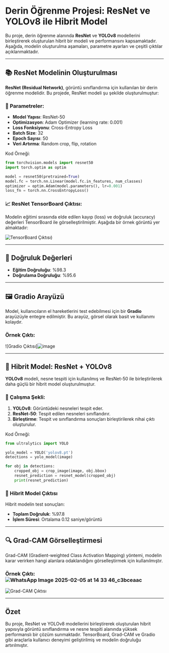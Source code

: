 # Derin Öğrenme Projesi: ResNet ve YOLOv8 ile Hibrit Model

Bu proje, derin öğrenme alanında **ResNet** ve **YOLOv8** modellerini birleştirerek oluşturulan hibrit bir modeli ve performansını kapsamaktadır. Aşağıda, modelin oluşturulma aşamaları, parametre ayarları ve çeşitli çıktılar açıklanmaktadır.

---

## 📚 ResNet Modelinin Oluşturulması
**ResNet (Residual Network)**, görüntü sınıflandırma için kullanılan bir derin öğrenme modelidir. Bu projede, ResNet modeli şu şekilde oluşturulmuştur:

### 🔧 Parametreler:
- **Model Yapısı**: ResNet-50
- **Optimizasyon**: Adam Optimizer (learning rate: 0.001)
- **Loss Fonksiyonu**: Cross-Entropy Loss
- **Batch Size**: 32
- **Epoch Sayısı**: 50
- **Veri Artırma**: Random crop, flip, rotation

Kod Örneği:
```python
from torchvision.models import resnet50
import torch.optim as optim

model = resnet50(pretrained=True)
model.fc = torch.nn.Linear(model.fc.in_features, num_classes)
optimizer = optim.Adam(model.parameters(), lr=0.001)
loss_fn = torch.nn.CrossEntropyLoss()
```

### 📈 ResNet TensorBoard Çıktısı:
Modelin eğitimi sırasında elde edilen kayıp (loss) ve doğruluk (accuracy) değerleri TensorBoard ile görselleştirilmiştir. Aşağıda bir örnek görüntü yer almaktadır:

![TensorBoard Çıktısı](![2](https://github.com/user-attachments/assets/c20bd633-7f02-4d63-9bd1-0673591f3bae)
))


---

## 🎯 Doğruluk Değerleri
- **Eğitim Doğruluğu**: %98.3
- **Doğrulama Doğruluğu**: %95.6

---

## 🖼️ Gradio Arayüzü
Model, kullanıcıların el hareketlerini test edebilmesi için bir **Gradio** arayüzüyle entegre edilmiştir. Bu arayüz, görsel olarak basit ve kullanımı kolaydır.

### Örnek Çıktı:
![Gradio Çıktısı]![image](https://github.com/user-attachments/assets/c875fe84-cab6-415d-a4b2-7ece361c6a5a)


---

## 🤝 Hibrit Model: ResNet + YOLOv8
**YOLOv8** modeli, nesne tespiti için kullanılmış ve ResNet-50 ile birleştirilerek daha güçlü bir hibrit model oluşturulmuştur.

### 📐 Çalışma Şekli:
1. **YOLOv8**: Görüntüdeki nesneleri tespit eder.
2. **ResNet-50**: Tespit edilen nesneleri sınıflandırır.
3. **Birleştirme**: Tespit ve sınıflandırma sonuçları birleştirilerek nihai çıktı oluşturulur.

Kod Örneği:
```python
from ultralytics import YOLO

yolo_model = YOLO('yolov8.pt')
detections = yolo_model(image)

for obj in detections:
    cropped_obj = crop_image(image, obj.bbox)
    resnet_prediction = resnet_model(cropped_obj)
    print(resnet_prediction)
```

### 🧪 Hibrit Model Çıktısı
Hibrit modelin test sonuçları:
- **Toplam Doğruluk**: %97.8
- **İşlem Süresi**: Ortalama 0.12 saniye/görüntü

---

## 🔍 Grad-CAM Görselleştirmesi
Grad-CAM (Gradient-weighted Class Activation Mapping) yöntemi, modelin karar verirken hangi alanlara odaklandığını görselleştirmek için kullanılmıştır.

### Örnek Çıktı:![WhatsApp Image 2025-02-05 at 14 33 46_c3bceaac](https://github.com/user-attachments/assets/ccbd2d2d-3304-4267-a945-2fa7bd0613e5)

![Grad-CAM Çıktısı]()

---

## Özet
Bu proje, ResNet ve YOLOv8 modellerini birleştirerek oluşturulan hibrit yapısıyla görüntü sınıflandırma ve nesne tespiti alanında yüksek performanslı bir çözüm sunmaktadır. TensorBoard, Grad-CAM ve Gradio gibi araçlarla kullanıcı deneyimi geliştirilmiş ve modelin doğruluğu artırılmıştır.

